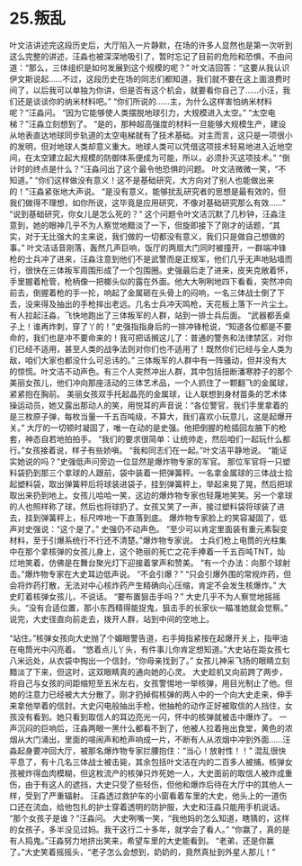 # 25.叛乱

叶文洁讲述完这段历史后，大厅陷入一片静默，在场的许多人显然也是第一次听到这么完整的讲述，汪淼也被深深地吸引了，暂时忘记了目前的危险和恐惧，不由问道：“那么，三体组织是如何发展到这个规模的呢？”
叶文洁回答：“这要从我认识伊文斯说起……不过，这段历史在场的同志们都知道，我们就不要在这上面浪费时间了，以后我可以单独为你讲，但是否有这个机会，就要看你自己了……小汪，我们还是谈谈你的纳米材料吧。”
“你们所说的……主，为什么这样害怕纳米材料呢？”汪淼问。
“因为它能够使人类摆脱地球引力，大规模进入太空。”
“太空电梯？”汪淼立刻想到了。
“是的，那种超高强度的材料一旦能够大规模生产，建设从地表直达地球同步轨道的太空电梯就有了技术基础。对主而言，这只是一项很小的发明，但对地球人类却意义重大。地球人类可以凭借这项技术轻易地进入近地空间，在太空建立起大规模的防御体系便成为可能，所以，必须扑灭这项技术。”
“倒计时的终点是什么？”汪淼问出了这个最令他恐惧的问题。
叶文洁微微一笑，“不知道。”
“你们这样做没有意义！这不是基础研究，大方向对了别人也能做出来的！”汪淼紧张地大声说。
“是没有意义，能够扰乱研究者的思想是最有效的，但我们做得不理想，如你所说，这毕竟是应用研究，不像对基础研究那么有效……”
“说到基础研究，你女儿是怎么死的？”
这个问题令叶文洁沉默了几秒钟，汪淼注意到，她的眼神几乎不为人察觉地黯淡了一下，但旋即接下了刚才的话题，“其实，对于无比强大的主来说，我们做的一切都没有意义，我们只是做自己想做的事。”
叶文洁话音刚落，轰然几声巨响，饭厅的两扇大门同时被撞开，一群端冲锋枪的士兵冲了进来，汪淼注意到他们不是武警而是正规军，他们几乎无声地贴墙而行，很快在三体叛军周围形成了一个包围圈。史强最后走了进来，皮夹克敞着怀，手里握着枪管，枪柄像一把榔头似的露在外面。他大大咧咧地四下看看，突然冲向前去，倒握着枪的手一抡，响起了金属砸在头骨上的闷响，一名三体战士倒了下去，没来得及抽出的手枪摔出老远。几名士兵冲天鸣枪，天花板上落下一片尘土。有人拉起汪淼，飞快地跑出了三体叛军的人群，站到一排士兵后面。
“武器都丢桌子上！谁再炸刺，穿了丫的！”史强指指身后的一排冲锋枪说，“知道各位都是不要命的，我们也是冲不要命来的！我可把话搁这儿了：普通的警务和法律禁区，对你们已经不适用，甚至人类的战争法则对你们也不适用了！既然你们已经与全人类为敌，咱们大家也都没什么可忌讳的。”
三体叛军的人群中有一阵骚动，但并没有大的惊慌。叶文洁不动声色。有三个人突然冲出人群，其中包括扭断潘寒脖子的那个美丽女孩儿，他们冲向那座活动的三体艺术品，一个人抓住了一颗翻飞的金属球，紧紧抱在胸前。
美丽女孩双手托起晶亮的金属球，让人联想到身材苗条的艺术体操运动员，她又露出那动人的笑，用悦耳的声音说：“各位警官，我们手里拿着的是三枚原子弹，每枚当量一千五百吨级，不算大，我们喜欢小玩意儿，这是起爆开关。”
大厅的一切顿时凝固了，唯一在动的是史强。他把倒握的枪插回左腋下的枪套，神态自若地拍拍手。
“我们的要求很简单：让统帅走，然后咱们一起玩什么都行。”女孩接着说，样子有些娇嗔。
“我和同志们在一起。”叶文洁平静地说。
“能证实她说的吗？”史强低声问旁边一位显然是爆炸物专家的军官。
那位军官将一只塑料袋扔到那三个拿球的人跟前，袋中装着一把弹簧秤。一名拿金属球的三体战士拾起塑料袋，取出弹簧秤后将球装进袋子，挂到弹簧秤上，举起来晃了晃，然后把球取出来扔到地上。女孩儿哈哈一笑，这边的爆炸物专家也轻蔑地笑笑。另一个拿球的人也照样称了球，然后也将球扔了。女孩又笑了一声，接过塑料袋将球装了进去，挂到弹簧秤上，标尺哗地一下直落到底。
爆炸物专家脸上的笑容凝固了，低声对史强说：“这个是了。”
史强仍不动声色。
“至少可以肯定里面装有重元素裂变材料，至于引爆系统行不行还不清楚。”爆炸物专家说。
士兵们枪上电筒的光柱集中在那个拿核弹的女孩儿身上，这个艳丽的死亡之花手捧着一千五百吨TNT，灿烂地笑着，仿佛是在舞台聚光灯下迎接着掌声和赞美。
“有一个办法：向那个球射击。”爆炸物专家在大史耳边低声说。
“不会引爆？”
“只会引爆外围的常规炸药，但会将炸药打散，无法对中心核炸药产生精确向心压缩，肯定不会发生核爆炸。”
大史盯着核弹女孩儿，不说话。
“要布置狙击手吗？”
大史几乎不为人察觉地摇摇头。“没有合适位置，那小东西精得能捉鬼，狙击手的长家伙一瞄准她就会觉察。”
说完，大史径直向前走去，拨开人群，站到中间的空地上。

“站住。”核弹女孩向大史抛了个媚眼警告道，右手拇指紧按在起爆开关上，指甲油在电筒光中闪亮着。
“悠着点儿丫头，有件事儿你肯定想知道。”大史站在距女孩七八米远处，从衣袋中掏出一个信封，“你母亲找到了。”
女孩儿神采飞扬的眼睛立刻黯淡了下来，但这时，这双眼睛真的通向她的心灵。
大史趁机又向前跨了两步，将自己与女孩的间距缩短至五米左右，女孩警惕地一举核弹，用目光制止了他。但她的注意力已经被大大分散了。刚才扔掉假核弹的两人中的一个向大史走来，伸手来拿他举着的信封。大史闪电般抽出手枪，他抽枪的动作正好被取信的人挡住，女孩没有看到。她只看到取信人的耳边亮光一闪，怀中的核弹就被击中爆炸了。
一声沉闷的巨响后，汪淼两眼一黑什么都看不到了，他被人拉着拖出食堂，黄色的浓烟从大门涌出，里面的喧闹声和枪声响成一片，不断有人从浓烟中冲到外面……汪淼起身要冲回大厅，被那名爆炸物专家拦腰抱住：“当心！放射性！！”
混乱很快平息了，有十几名三体战士被击毙，其余包括叶文洁在内的二百多人被捕。核弹女孩被炸得血肉模糊，但这枚流产的核弹只炸死她一人，大史面前的取信人被炸成重伤，由于有这人的遮挡，大史只受了些轻伤，但他和爆炸后待在大厅中的其他人一样，受到了严重辐射。
汪淼透过救护车的小窗看着车里的大史，他头上的一道伤口还在流血，给他包扎的护士穿着透明的防护服，大史和汪淼只能用手机说话。
“那个女孩子是谁？”汪淼问。
大史咧嘴一笑，“我他妈的怎么知道，瞎猜的，这样的女孩子，多半没见过妈。我干这行二十多年，就学会了看人。”
“你赢了，真的是有人捣鬼。”汪淼努力地挤出笑来，希望车里的大史能看到。
“老弟，还是你赢了。”大史笑着摇摇头，“老子怎么会想到，奶奶的，竟然真扯到外星人那儿！”
